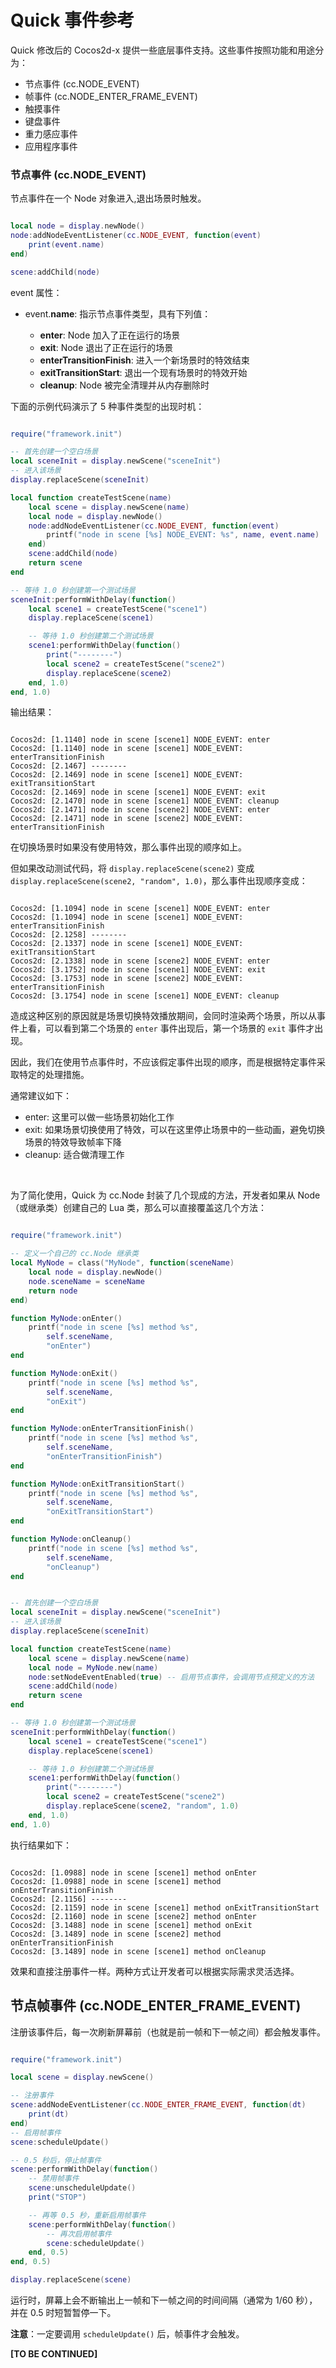 # Quick 事件参考

Quick 修改后的 Cocos2d-x 提供一些底层事件支持。这些事件按照功能和用途分为：

-   节点事件 (cc.NODE_EVENT)
-   帧事件 (cc.NODE_ENTER_FRAME_EVENT)
-   触摸事件
-   键盘事件
-   重力感应事件
-   应用程序事件

### 节点事件 (cc.NODE_EVENT)

节点事件在一个 Node 对象进入,退出场景时触发。

```lua

local node = display.newNode()
node:addNodeEventListener(cc.NODE_EVENT, function(event)
    print(event.name)
end)

scene:addChild(node)

```

event 属性：

-   event.**name**: 指示节点事件类型，具有下列值：

    -   **enter**: Node 加入了正在运行的场景
    -   **exit**: Node 退出了正在运行的场景
    -   **enterTransitionFinish**: 进入一个新场景时的特效结束
    -   **exitTransitionStart**: 退出一个现有场景时的特效开始
    -   **cleanup**: Node 被完全清理并从内存删除时


下面的示例代码演示了 5 种事件类型的出现时机：

```lua

require("framework.init")

-- 首先创建一个空白场景
local sceneInit = display.newScene("sceneInit")
-- 进入该场景
display.replaceScene(sceneInit)

local function createTestScene(name)
    local scene = display.newScene(name)
    local node = display.newNode()
    node:addNodeEventListener(cc.NODE_EVENT, function(event)
        printf("node in scene [%s] NODE_EVENT: %s", name, event.name)
    end)
    scene:addChild(node)
    return scene
end

-- 等待 1.0 秒创建第一个测试场景
sceneInit:performWithDelay(function()
    local scene1 = createTestScene("scene1")
    display.replaceScene(scene1)

    -- 等待 1.0 秒创建第二个测试场景
    scene1:performWithDelay(function()
        print("--------")
        local scene2 = createTestScene("scene2")
        display.replaceScene(scene2)
    end, 1.0)
end, 1.0)

```

输出结果：

```

Cocos2d: [1.1140] node in scene [scene1] NODE_EVENT: enter
Cocos2d: [1.1140] node in scene [scene1] NODE_EVENT: enterTransitionFinish
Cocos2d: [2.1467] --------
Cocos2d: [2.1469] node in scene [scene1] NODE_EVENT: exitTransitionStart
Cocos2d: [2.1469] node in scene [scene1] NODE_EVENT: exit
Cocos2d: [2.1470] node in scene [scene1] NODE_EVENT: cleanup
Cocos2d: [2.1471] node in scene [scene2] NODE_EVENT: enter
Cocos2d: [2.1471] node in scene [scene2] NODE_EVENT: enterTransitionFinish

```

在切换场景时如果没有使用特效，那么事件出现的顺序如上。

但如果改动测试代码，将 `display.replaceScene(scene2)` 变成 `display.replaceScene(scene2, "random", 1.0)`，那么事件出现顺序变成：

```

Cocos2d: [1.1094] node in scene [scene1] NODE_EVENT: enter
Cocos2d: [1.1094] node in scene [scene1] NODE_EVENT: enterTransitionFinish
Cocos2d: [2.1258] --------
Cocos2d: [2.1337] node in scene [scene1] NODE_EVENT: exitTransitionStart
Cocos2d: [2.1338] node in scene [scene2] NODE_EVENT: enter
Cocos2d: [3.1752] node in scene [scene1] NODE_EVENT: exit
Cocos2d: [3.1753] node in scene [scene2] NODE_EVENT: enterTransitionFinish
Cocos2d: [3.1754] node in scene [scene1] NODE_EVENT: cleanup

```

造成这种区别的原因就是场景切换特效播放期间，会同时渲染两个场景，所以从事件上看，可以看到第二个场景的 `enter` 事件出现后，第一个场景的 `exit` 事件才出现。

因此，我们在使用节点事件时，不应该假定事件出现的顺序，而是根据特定事件采取特定的处理措施。

通常建议如下：

-   enter: 这里可以做一些场景初始化工作
-   exit: 如果场景切换使用了特效，可以在这里停止场景中的一些动画，避免切换场景的特效导致帧率下降
-   cleanup: 适合做清理工作

<br />

为了简化使用，Quick 为 cc.Node 封装了几个现成的方法，开发者如果从 Node（或继承类）创建自己的 Lua 类，那么可以直接覆盖这几个方法：

```lua

require("framework.init")

-- 定义一个自己的 cc.Node 继承类
local MyNode = class("MyNode", function(sceneName)
    local node = display.newNode()
    node.sceneName = sceneName
    return node
end)

function MyNode:onEnter()
    printf("node in scene [%s] method %s",
        self.sceneName,
        "onEnter")
end

function MyNode:onExit()
    printf("node in scene [%s] method %s",
        self.sceneName,
        "onExit")
end

function MyNode:onEnterTransitionFinish()
    printf("node in scene [%s] method %s",
        self.sceneName,
        "onEnterTransitionFinish")
end

function MyNode:onExitTransitionStart()
    printf("node in scene [%s] method %s",
        self.sceneName,
        "onExitTransitionStart")
end

function MyNode:onCleanup()
    printf("node in scene [%s] method %s",
        self.sceneName,
        "onCleanup")
end


-- 首先创建一个空白场景
local sceneInit = display.newScene("sceneInit")
-- 进入该场景
display.replaceScene(sceneInit)

local function createTestScene(name)
    local scene = display.newScene(name)
    local node = MyNode.new(name)
    node:setNodeEventEnabled(true) -- 启用节点事件，会调用节点预定义的方法
    scene:addChild(node)
    return scene
end

-- 等待 1.0 秒创建第一个测试场景
sceneInit:performWithDelay(function()
    local scene1 = createTestScene("scene1")
    display.replaceScene(scene1)

    -- 等待 1.0 秒创建第二个测试场景
    scene1:performWithDelay(function()
        print("--------")
        local scene2 = createTestScene("scene2")
        display.replaceScene(scene2, "random", 1.0)
    end, 1.0)
end, 1.0)

```

执行结果如下：

```

Cocos2d: [1.0988] node in scene [scene1] method onEnter
Cocos2d: [1.0988] node in scene [scene1] method onEnterTransitionFinish
Cocos2d: [2.1156] --------
Cocos2d: [2.1159] node in scene [scene1] method onExitTransitionStart
Cocos2d: [2.1160] node in scene [scene2] method onEnter
Cocos2d: [3.1488] node in scene [scene1] method onExit
Cocos2d: [3.1489] node in scene [scene2] method onEnterTransitionFinish
Cocos2d: [3.1489] node in scene [scene1] method onCleanup

```

效果和直接注册事件一样。两种方式让开发者可以根据实际需求灵活选择。



## 节点帧事件 (cc.NODE_ENTER_FRAME_EVENT)

注册该事件后，每一次刷新屏幕前（也就是前一帧和下一帧之间）都会触发事件。

```lua

require("framework.init")

local scene = display.newScene()

-- 注册事件
scene:addNodeEventListener(cc.NODE_ENTER_FRAME_EVENT, function(dt)
    print(dt)
end)
-- 启用帧事件
scene:scheduleUpdate()

-- 0.5 秒后，停止帧事件
scene:performWithDelay(function()
    -- 禁用帧事件
    scene:unscheduleUpdate()
    print("STOP")

    -- 再等 0.5 秒，重新启用帧事件
    scene:performWithDelay(function()
        -- 再次启用帧事件
        scene:scheduleUpdate()
    end, 0.5)
end, 0.5)

display.replaceScene(scene)

```

运行时，屏幕上会不断输出上一帧和下一帧之间的时间间隔（通常为 1/60 秒），并在 0.5 时短暂暂停一下。

**注意**：一定要调用 `scheduleUpdate()` 后，帧事件才会触发。



**\[TO BE CONTINUED\]**

